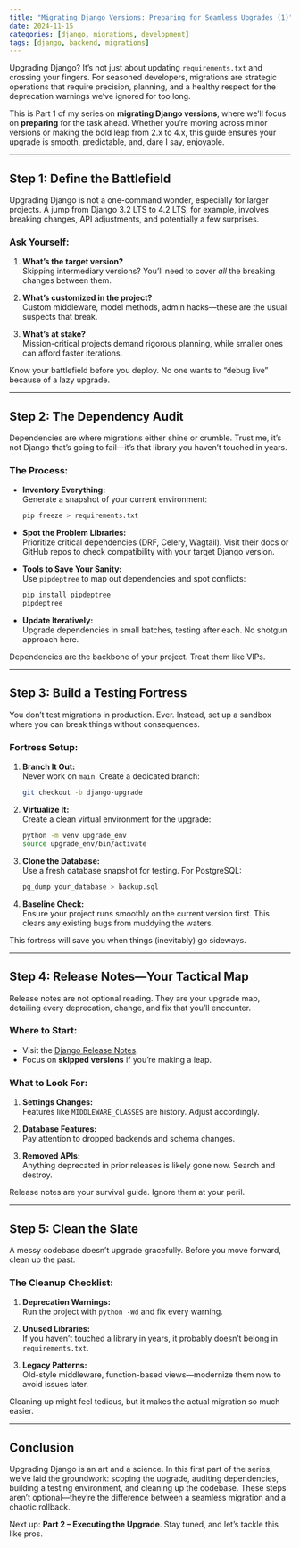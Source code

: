 ```yaml
---
title: "Migrating Django Versions: Preparing for Seamless Upgrades (1)"
date: 2024-11-15
categories: [django, migrations, development]
tags: [django, backend, migrations]
---
```


Upgrading Django? It’s not just about updating `requirements.txt` and crossing your fingers. For seasoned developers, migrations are strategic operations that require precision, planning, and a healthy respect for the deprecation warnings we’ve ignored for too long.  

This is Part 1 of my series on **migrating Django versions**, where we’ll focus on **preparing** for the task ahead. Whether you’re moving across minor versions or making the bold leap from 2.x to 4.x, this guide ensures your upgrade is smooth, predictable, and, dare I say, enjoyable.

---

## **Step 1: Define the Battlefield**

Upgrading Django is not a one-command wonder, especially for larger projects. A jump from Django 3.2 LTS to 4.2 LTS, for example, involves breaking changes, API adjustments, and potentially a few surprises.

### Ask Yourself:
1. **What’s the target version?**  
   Skipping intermediary versions? You’ll need to cover *all* the breaking changes between them.  

2. **What’s customized in the project?**  
   Custom middleware, model methods, admin hacks—these are the usual suspects that break.  

3. **What’s at stake?**  
   Mission-critical projects demand rigorous planning, while smaller ones can afford faster iterations.  

Know your battlefield before you deploy. No one wants to “debug live” because of a lazy upgrade.

---

## **Step 2: The Dependency Audit**

Dependencies are where migrations either shine or crumble. Trust me, it’s not Django that’s going to fail—it’s that library you haven’t touched in years.  

### The Process:
- **Inventory Everything:**  
  Generate a snapshot of your current environment:  

  ```bash
  pip freeze > requirements.txt
  ```

- **Spot the Problem Libraries:**  
  Prioritize critical dependencies (DRF, Celery, Wagtail). Visit their docs or GitHub repos to check compatibility with your target Django version.

- **Tools to Save Your Sanity:**  
  Use `pipdeptree` to map out dependencies and spot conflicts:  

  ```bash
  pip install pipdeptree
  pipdeptree
  ```

- **Update Iteratively:**  
  Upgrade dependencies in small batches, testing after each. No shotgun approach here.  

Dependencies are the backbone of your project. Treat them like VIPs.

---

## **Step 3: Build a Testing Fortress**

You don’t test migrations in production. Ever. Instead, set up a sandbox where you can break things without consequences.  

### Fortress Setup:
1. **Branch It Out:**  
   Never work on `main`. Create a dedicated branch:  
   ```bash
   git checkout -b django-upgrade
   ```

2. **Virtualize It:**  
   Create a clean virtual environment for the upgrade:  
   ```bash
   python -m venv upgrade_env  
   source upgrade_env/bin/activate
   ```

3. **Clone the Database:**  
   Use a fresh database snapshot for testing. For PostgreSQL:  
   ```bash
   pg_dump your_database > backup.sql
   ```

4. **Baseline Check:**  
   Ensure your project runs smoothly on the current version first. This clears any existing bugs from muddying the waters.

This fortress will save you when things (inevitably) go sideways.

---

## **Step 4: Release Notes—Your Tactical Map**

Release notes are not optional reading. They are your upgrade map, detailing every deprecation, change, and fix that you’ll encounter.  

### Where to Start:
- Visit the [Django Release Notes](https://docs.djangoproject.com/en/stable/releases/).  
- Focus on **skipped versions** if you’re making a leap.  

### What to Look For:
1. **Settings Changes:**  
   Features like `MIDDLEWARE_CLASSES` are history. Adjust accordingly.  

2. **Database Features:**  
   Pay attention to dropped backends and schema changes.  

3. **Removed APIs:**  
   Anything deprecated in prior releases is likely gone now. Search and destroy.

Release notes are your survival guide. Ignore them at your peril.

---

## **Step 5: Clean the Slate**

A messy codebase doesn’t upgrade gracefully. Before you move forward, clean up the past.

### The Cleanup Checklist:
1. **Deprecation Warnings:**  
   Run the project with `python -Wd` and fix every warning.  

2. **Unused Libraries:**  
   If you haven’t touched a library in years, it probably doesn’t belong in `requirements.txt`.  

3. **Legacy Patterns:**  
   Old-style middleware, function-based views—modernize them now to avoid issues later.

Cleaning up might feel tedious, but it makes the actual migration so much easier.

---

## **Conclusion**

Upgrading Django is an art and a science. In this first part of the series, we’ve laid the groundwork: scoping the upgrade, auditing dependencies, building a testing environment, and cleaning up the codebase. These steps aren’t optional—they’re the difference between a seamless migration and a chaotic rollback.

Next up: **Part 2 – Executing the Upgrade**. Stay tuned, and let’s tackle this like pros.